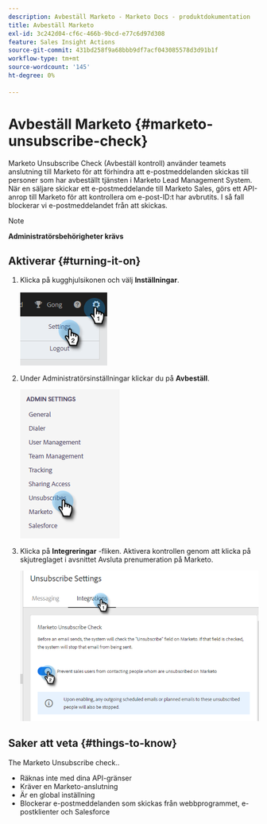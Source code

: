```yaml
---
description: Avbeställ Marketo - Marketo Docs - produktdokumentation
title: Avbeställ Marketo
exl-id: 3c242d04-cf6c-466b-9bcd-e77c6d97d308
feature: Sales Insight Actions
source-git-commit: 431bd258f9a68bbb9df7acf043085578d3d91b1f
workflow-type: tm+mt
source-wordcount: '145'
ht-degree: 0%

---
```


# Avbeställ Marketo {#marketo-unsubscribe-check}

Marketo Unsubscribe Check (Avbeställ kontroll) använder teamets anslutning till Marketo för att förhindra att e-postmeddelanden skickas till personer som har avbeställt tjänsten i Marketo Lead Management System. När en säljare skickar ett e-postmeddelande till Marketo Sales, görs ett API-anrop till Marketo för att kontrollera om e-post-ID:t har avbrutits. I så fall blockerar vi e-postmeddelandet från att skickas.

>[!NOTE]
>
>**Administratörsbehörigheter krävs**

## Aktiverar {#turning-it-on}

1. Klicka på kugghjulsikonen och välj **Inställningar**.

   ![](assets/marketo-unsubscribe-check-1.png)

1. Under Administratörsinställningar klickar du på **Avbeställ**.

   ![](assets/marketo-unsubscribe-check-2.png)

1. Klicka på **Integreringar** -fliken. Aktivera kontrollen genom att klicka på skjutreglaget i avsnittet Avsluta prenumeration på Marketo.

   ![](assets/marketo-unsubscribe-check-3.png)

## Saker att veta {#things-to-know}

The Marketo Unsubscribe check..

* Räknas inte med dina API-gränser
* Kräver en Marketo-anslutning
* Är en global inställning
* Blockerar e-postmeddelanden som skickas från webbprogrammet, e-postklienter och Salesforce
